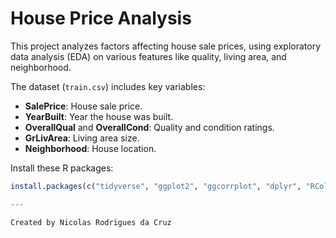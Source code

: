 # House Price Analysis

This project analyzes factors affecting house sale prices, using exploratory data analysis (EDA) on various features like quality, living area, and neighborhood.

The dataset (`train.csv`) includes key variables:
- **SalePrice**: House sale price.
- **YearBuilt**: Year the house was built.
- **OverallQual** and **OverallCond**: Quality and condition ratings.
- **GrLivArea**: Living area size.
- **Neighborhood**: House location.

Install these R packages:
```R
install.packages(c("tidyverse", "ggplot2", "ggcorrplot", "dplyr", "RColorBrewer", "GGally", "kableExtra"))

---

Created by Nicolas Rodrigues da Cruz
